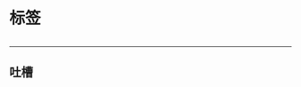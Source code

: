 # 标签
<div style="display:flex;justify-content: space-between;">
<tag src='/tags/tag1' name='记录' color='var(--tag-life-color)' count=3 />
<tag src='/tags/tag2' name='笔记' color='var(--tag-note-color)' count=13 />
<tag src='/tags/tag3' name='教程' color='var(--tag-tutorial-color)' count=7 />
<tag src='/tags/tag4' name='Web' color='var(--tag-Web-color)' count=8 />
<tag src='/tags/tag5' name='吐槽' color='var(--tag-gush-color)' count=2 />
<tag src='/tags/tag6' name='资源' color='var(--tag-resource-color)' count=2 />
<tag src='/tags/tag7' name='其他' color='var(--tag-other-color)' count=3 />
</div>  

---

##  吐槽
<lazyshow>
  <column
    title='文档图片懒加载'
    RecordTime='2025-2-5 13:6:19'
    src='word/文档图片懒加载/note'
    overview='实战感想'
    status='艹'
    delay='1'
    TagColor='var(--tag-life-color)'
  ></column>
</lazyshow>
